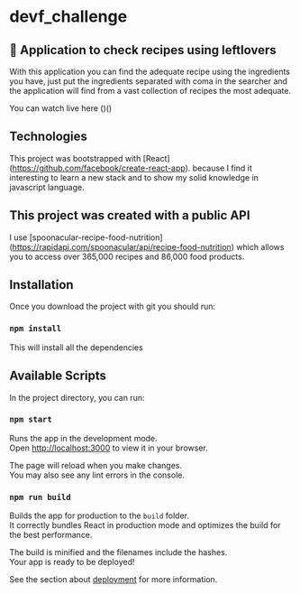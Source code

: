 # devf_challenge
## 🍱 Application to check recipes using leftlovers

With this application you can find the adequate recipe using the ingredients you have, just put the ingredients separated with coma in the searcher and the application will find from a vast collection of recipes the most adequate.

You can watch live here ()()


## Technologies

This project was bootstrapped with [React] (https://github.com/facebook/create-react-app). because I find it interesting to learn a new stack and to show my solid knowledge in javascript language.

## This project was created with a public API

I use [spoonacular-recipe-food-nutrition] (https://rapidapi.com/spoonacular/api/recipe-food-nutrition) which  allows you to access over 365,000 recipes and 86,000 food products.

## Installation
Once you download the project with git you should run:

### `npm install`

This will install all the dependencies 

## Available Scripts

In the project directory, you can run:

### `npm start`

Runs the app in the development mode.\
Open [http://localhost:3000](http://localhost:3000) to view it in your browser.

The page will reload when you make changes.\
You may also see any lint errors in the console.

### `npm run build`

Builds the app for production to the `build` folder.\
It correctly bundles React in production mode and optimizes the build for the best performance.

The build is minified and the filenames include the hashes.\
Your app is ready to be deployed!

See the section about [deployment](https://facebook.github.io/create-react-app/docs/deployment) for more information.


